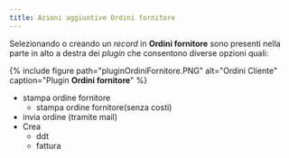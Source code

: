 ```yaml
---
title: Azioni aggiuntive Ordini fornitore
---
```


Selezionando o creando un *record* in **Ordini fornitore** sono presenti nella parte in alto a destra dei *plugin* che consentono diverse opzioni quali:

{% include figure path="pluginOrdiniFornitore.PNG" alt="Ordini Cliente" caption="Plugin **Ordini fornitore**" %}

- stampa ordine fornitore
    - stampa ordine fornitore(senza costi)
- invia ordine (tramite mail)
- Crea
    - ddt
    - fattura
